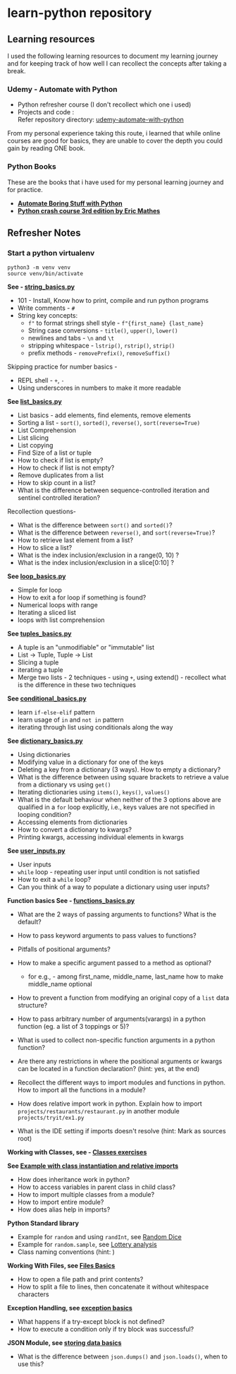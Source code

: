 # learn-python repository

## Learning resources

I used the following learning resources to document my learning journey and for keeping
track of how well I can recollect the concepts after taking a break.

### Udemy - Automate with Python

* Python refresher course (I don't recollect which one i used) <br/>
* Projects and code : <br/>
  Refer repository directory: [udemy-automate-with-python](udemy-automate-with-python/README.md)

From my personal experience taking this route, i learned that while online courses are good for basics,
they are unable to cover the depth you could gain by reading ONE book.

### Python Books

These are the books that i have used for my personal learning journey and for practice.

- **[Automate Boring Stuff with Python](https://automatetheboringstuff.com/)**
- **[Python crash course 3rd edition by Eric Mathes](https://ehmatthes.github.io/pcc_3e/)**

## Refresher Notes

### Start a python virtualenv

```commandline
python3 -m venv venv
source venv/bin/activate
```

**See - [string_basics.py](python-crash-course-3rd-ed/string_basics.py)**

* 101 - Install, Know how to print, compile and run python programs
* Write comments - `#`
* String key concepts:
    * `f"` to format strings shell style - `f"{first_name} {last_name}`
    * String case conversions - `title()`, `upper()`, `lower()`
    * newlines and tabs - `\n` and `\t`
    * stripping whitespace - `lstrip()`, `rstrip()`, `strip()`
    * prefix methods - `removePrefix()`, `removeSuffix()`

Skipping practice for number basics -

- REPL shell - `+`, `-`
- Using underscores in numbers to make it more readable

**See [list_basics.py](python-crash-course-3rd-ed/list_basics.py)**

* List basics - add elements, find elements, remove elements
* Sorting a list - `sort()`, `sorted()`, `reverse()`, `sort(reverse=True)`
* List Comprehension
* List slicing
* List copying
* Find Size of a list or tuple
* How to check if list is empty?
* How to check if list is not empty?
* Remove duplicates from a list
* How to skip count in a list?
* What is the difference between sequence-controlled iteration and sentinel controlled iteration?

Recollection questions-

- What is the difference between `sort()` and `sorted()`?
- What is the difference between `reverse()`, and `sort(reverse=True)`?
- How to retrieve last element from a list?
- How to slice a list?
- What is the index inclusion/exclusion in a range(0, 10) ?
- What is the index inclusion/exclusion in a slice[0:10] ?

**See [loop_basics.py](python-crash-course-3rd-ed/loop_basics.py)**

* Simple for loop
* How to exit a for loop if something is found?
* Numerical loops with range
* Iterating a sliced list
* loops with list comprehension

**See [tuples_basics.py](python-crash-course-3rd-ed/tuples_basics.py)**

* A tuple is an "unmodifiable" or "immutable" list
* List -> Tuple, Tuple -> List
* Slicing a tuple
* iterating a tuple
* Merge two lists - 2 techniques - using `+`, using extend() - recollect what is the difference in these two techniques

**See [conditional_basics.py](python-crash-course-3rd-ed/conditionals_basics.py)**

* learn `if-else-elif` pattern
* learn usage of `in` and `not in` pattern
* iterating through list using conditionals along the way

**See [dictionary_basics.py](python-crash-course-3rd-ed/dictionary_basics.py)**

* Using dictionaries
* Modifying value in a dictionary for one of the keys
* Deleting a key from a dictionary (3 ways). How to empty a dictionary?
* What is the difference between using square brackets to retrieve a value from a dictionary vs using `get()`
* Iterating dictionaries using `items()`, `keys()`, `values()`
* What is the default behaviour when neither of the 3 options above are qualified in a `for` loop explicitly, i.e., keys
  values are not specified in looping condition?
* Accessing elements from dictionaries
* How to convert a dictionary to kwargs?
* Printing kwargs, accessing individual elements in kwargs

**See [user_inputs.py](python-crash-course-3rd-ed/user_inputs.py)**

* User inputs
* `while` loop - repeating user input until condition is not satisfied
* How to exit a `while` loop?
* Can you think of a way to populate a dictionary using user inputs?

**Function basics See - [functions_basics.py](python-crash-course-3rd-ed/functions_basics.py)**

* What are the 2 ways of passing arguments to functions? What is the default?
* How to pass keyword arguments to pass values to functions?
* Pitfalls of positional arguments?
* How to make a specific argument passed to a method as optional?
    - for e.g., - among first_name, middle_name, last_name how to make middle_name optional
* How to prevent a function from modifying an original copy of a `list` data structure?
* How to pass arbitrary number of arguments(varargs) in a python function (eg. a list of 3 toppings or 5)?
* What is used to collect non-specific function arguments in a python function?

* Are there any restrictions in where the positional arguments or kwargs can be located in a function declaration?
  (hint: yes, at the end)
* Recollect the different ways to import modules and functions in python. How to import all the functions in a module?
* How does relative import work in python. Explain how to import `projects/restaurants/restaurant.py` in
  another module `projects/tryit/ex1.py`
* What is the IDE setting if imports doesn't resolve (hint: Mark as sources root)

**Working with Classes, see - [Classes exercises](python-crash-course-3rd-ed/tryit)**

**See [Example with class instantiation and relative imports](python-crash-course-3rd-ed/relative_imports.py)**

* How does inheritance work in python?
* How to access variables in parent class in child class?
* How to import multiple classes from a module?
* How to import entire module?
* How does alias help in imports?

**Python Standard library**

* Example for `random` and using `randInt`, see [Random Dice](python-crash-course-3rd-ed/random_dice.py)
* Example for `random.sample`, see [Lottery analysis](python-crash-course-3rd-ed/lottery_analysis.py)
* Class naming conventions (hint: )

**Working With Files, see [Files Basics](python-crash-course-3rd-ed/reading_from_files)**

* How to open a file path and print contents?
* How to split a file to lines, then concatenate it without whitespace characters

**Exception Handling, see [exception basics](python-crash-course-3rd-ed/exception_basics.py)**

* What happens if a try-except block is not defined?
* How to execute a condition only if try block was successful?

**JSON Module, see [storing data basics](python-crash-course-3rd-ed/storing_data.py)**
* What is the difference between `json.dumps()` and `json.loads()`, when to use this?